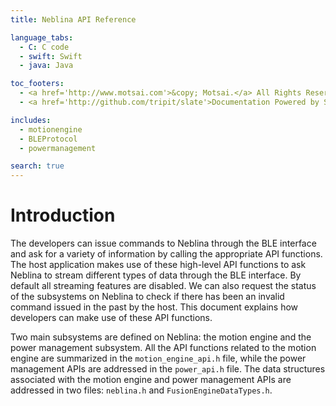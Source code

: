```yaml
---
title: Neblina API Reference

language_tabs:
  - C: C code
  - swift: Swift
  - java: Java

toc_footers:
  - <a href='http://www.motsai.com'>&copy; Motsai.</a> All Rights Reserved
  - <a href='http://github.com/tripit/slate'>Documentation Powered by Slate</a>

includes:
  - motionengine
  - BLEProtocol
  - powermanagement

search: true
---
```


# Introduction

The developers can issue commands to Neblina through the BLE interface and ask for a variety of information by calling the appropriate API functions. The host application makes use of these high-level API functions to ask Neblina to stream different types of data through the BLE interface. By default all streaming features are disabled. We can also request the status of the subsystems on Neblina to check if there has been an invalid command issued in the past by the host. This document explains how developers can make use of these API functions.

Two main subsystems are defined on Neblina: the motion engine and the power management subsystem. All the API functions related to the motion engine are summarized in the `motion_engine_api.h` file, while the power management APIs are addressed in the `power_api.h` file. The data structures associated with the motion engine and power management APIs are addressed in two files: `neblina.h` and `FusionEngineDataTypes.h`.

